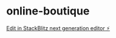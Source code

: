 # online-boutique

[Edit in StackBlitz next generation editor ⚡️](https://stackblitz.com/~/github.com/bxljoy/online-boutique)